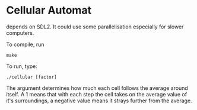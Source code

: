 # Cellular Automat

depends on SDL2.
It could use some parallelisation especially for slower computers.

To compile, run

```
make
```

To run, type:

```
./cellular [factor]
```

The argument determines how much each cell follows the average around itself. A 1 means that with each step the cell takes on the average value of it's surroundings, a negative value means it strays further from the average.
